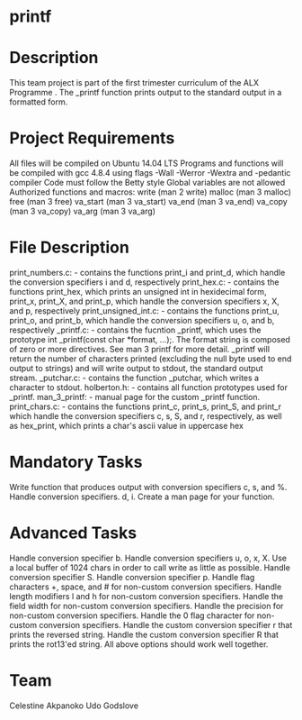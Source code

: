 # printf

# Description
This team project is part of the first trimester curriculum of the ALX Programme . The _printf function prints output to the standard output in a formatted form.

# Project Requirements
All files will be compiled on Ubuntu 14.04 LTS
Programs and functions will be compiled with gcc 4.8.4 using flags -Wall -Werror -Wextra and -pedantic compiler
Code must follow the Betty style
Global variables are not allowed
Authorized functions and macros:
write (man 2 write)
malloc (man 3 malloc)
free (man 3 free)
va_start (man 3 va_start)
va_end (man 3 va_end)
va_copy (man 3 va_copy)
va_arg (man 3 va_arg)

# File Description
print_numbers.c: - contains the functions print_i and print_d, which handle the conversion specifiers i and d, respectively
print_hex.c: - contains the functions print_hex, which prints an unsigned int in hexidecimal form, print_x, print_X, and print_p, which handle the conversion specifiers x, X, and p, respectively
print_unsigned_int.c: - contains the functions print_u, print_o, and print_b, which handle the conversion specifiers u, o, and b, respectively
_printf.c: - contains the fucntion _printf, which uses the prototype int _printf(const char *format, ...);. The format string is composed of zero or more directives. See man 3 printf for more detail. _printf will return the number of characters printed (excluding the null byte used to end output to strings) and will write output to stdout, the standard output stream.
_putchar.c: - contains the function _putchar, which writes a character to stdout.
holberton.h: - contains all function prototypes used for _printf.
man_3_printf: - manual page for the custom _printf function.
print_chars.c: - contains the functions print_c, print_s, print_S, and print_r which handle the conversion specifiers c, s, S, and r, respectively, as well as hex_print, which prints a char's ascii value in uppercase hex

# Mandatory Tasks
Write function that produces output with conversion specifiers c, s, and %.
Handle conversion specifiers. d, i.
Create a man page for your function.

# Advanced Tasks
Handle conversion specifier b.
Handle conversion specifiers u, o, x, X.
Use a local buffer of 1024 chars in order to call write as little as possible.
Handle conversion specifier S.
Handle conversion specifier p.
Handle flag characters +, space, and # for non-custom conversion specifiers.
Handle length modifiers l and h for non-custom conversion specifiers.
Handle the field width for non-custom conversion specifiers.
Handle the precision for non-custom conversion specifiers.
Handle the 0 flag character for non-custom conversion specifiers.
Handle the custom conversion specifier r that prints the reversed string.
Handle the custom conversion specifier R that prints the rot13'ed string.
All above options should work well together.

# Team

Celestine Akpanoko
Udo Godslove
